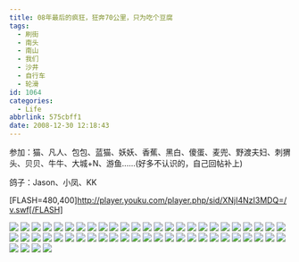 ```yaml
---
title: 08年最后的疯狂，狂奔70公里，只为吃个豆腐
tags:
  - 刷街
  - 南头
  - 南山
  - 我们
  - 沙井
  - 自行车
  - 轮滑
id: 1064
categories:
  - Life
abbrlink: 575cbff1
date: 2008-12-30 12:18:43
---
```


参加：猫、凡人、包包、蓝猫、妖妖、香蕉、黑白、傻蛋、麦兜、野渡夫妇、刺猬头、贝贝、牛牛、大城+N、游鱼......(好多不认识的，自己回帖补上) 

鸽子：Jason、小凤、KK 

[FLASH=480,400]http://player.youku.com/player.php/sid/XNjI4NzI3MDQ=/v.swf[/FLASH] 

![](/images/2008/12/30_30_121843_10700.jpg) 
![](/images/2008/12/30_30_121843_0_10701.jpg) 
![](/images/2008/12/30_30_121843_1_10702.jpg) 
![](/images/2008/12/30_30_121843_2_10703.jpg) 
![](/images/2008/12/30_30_121843_3_10704.jpg) 
![](/images/2008/12/30_30_121843_4_10705.jpg) 
![](/images/2008/12/30_30_121843_5_10706.jpg) 
![](/images/2008/12/30_30_121843_6_10707.jpg) 
![](/images/2008/12/30_30_121843_7_10708.jpg) 
![](/images/2008/12/30_30_121843_8_10709.jpg) 
![](/images/2008/12/30_30_121843_9_10710.jpg) 
![](/images/2008/12/30_30_121843_10_10711.jpg) 
![](/images/2008/12/30_30_121843_11_10712.jpg) 
![](/images/2008/12/30_30_121843_12_10713.jpg) 
![](/images/2008/12/30_30_121843_13_10714.jpg) 
![](/images/2008/12/30_30_121843_14_10715.jpg) 
![](/images/2008/12/30_30_121843_15_10716.jpg) 
![](/images/2008/12/30_30_121843_16_10717.jpg) 
![](/images/2008/12/30_30_121843_17_10718.jpg) 
![](/images/2008/12/30_30_121843_18_10719.jpg) 
![](/images/2008/12/30_30_121843_19_10720.jpg) 
![](/images/2008/12/30_30_121843_20_10721.jpg) 
![](/images/2008/12/30_30_121843_21_10722.jpg) 
![](/images/2008/12/30_30_121843_22_10723.jpg) 
![](/images/2008/12/30_30_121843_23_10724.jpg) 
![](/images/2008/12/30_30_121843_24_10725.jpg) 
![](/images/2008/12/30_30_121843_25_10726.jpg) 
![](/images/2008/12/30_30_121843_26_10727.jpg) 
![](/images/2008/12/30_30_121843_27_10728.jpg) 
![](/images/2008/12/30_30_121843_28_10729.jpg) 
![](/images/2008/12/30_30_121843_29_10730.jpg) 
![](/images/2008/12/30_30_121843_30_10731.jpg) 
![](/images/2008/12/30_30_121843_31_10732.jpg) 
![](/images/2008/12/30_30_121843_32_10733.jpg) 
![](/images/2008/12/30_30_121843_33_10734.jpg) 
![](/images/2008/12/30_30_121843_34_10735.jpg) 
![](/images/2008/12/30_30_121843_35_10736.jpg) 
![](/images/2008/12/30_30_121843_36_10737.jpg) 
![](/images/2008/12/30_30_121843_37_10738.jpg) 
![](/images/2008/12/30_30_121843_38_10739.jpg) 
![](/images/2008/12/30_30_121843_39_10740.jpg) 
![](/images/2008/12/30_30_121843_40_10741.jpg) 
![](/images/2008/12/30_30_121843_41_10742.jpg) 
![](/images/2008/12/30_30_121843_42_10743.jpg) 
![](/images/2008/12/30_30_121843_43_10744.jpg) 
![](/images/2008/12/30_30_121843_44_10745.jpg) 
![](/images/2008/12/30_30_121843_45_10746.jpg) 
![](/images/2008/12/30_30_121843_46_10747.jpg) 
![](/images/2008/12/30_30_121843_47_10748.jpg) 
![](/images/2008/12/30_30_121843_48_10749.jpg) 
![](/images/2008/12/30_30_121843_49_10750.jpg) 
![](/images/2008/12/30_30_121843_50_10751.jpg) 
![](/images/2008/12/30_30_121843_51_10752.jpg) 
![](/images/2008/12/30_30_121843_52_10753.jpg)